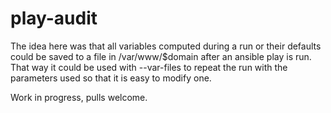 play-audit
=========

The idea here was that all variables computed during a run or their defaults could be saved to a file in /var/www/$domain after an ansible play is run. That way it could be used with --var-files to repeat the run with the parameters used so that it is easy to modify one.

Work in progress, pulls welcome.